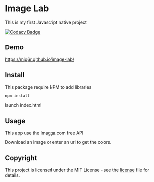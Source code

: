 # Image Lab
This is my first Javascript native project

[![Codacy Badge](https://api.codacy.com/project/badge/Grade/8ebb6ec72d9342a9a0a31e8cd52701b8)](https://www.codacy.com/app/mig6r/image-lab?utm_source=github.com&amp;utm_medium=referral&amp;utm_content=mig6r/image-lab&amp;utm_campaign=Badge_Grade)

## Demo

https://mig6r.github.io/image-lab/

## Install

This package require NPM to add libraries
```js
npm install
```
launch index.html

## Usage

This app use the Imagga.com free API 

Download an image or enter an url to get the colors.

## Copyright

This project is licensed under the MIT License - see the [license](LICENSE) file for details.